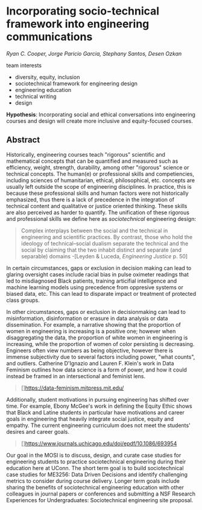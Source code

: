 # Incorporating socio-technical framework into engineering communications

*Ryan C. Cooper, Jorge Paricio Garcia, Stephany Santos, Desen Ozkan*

team interests

- diversity, equity, inclusion
- sociotechnical framework for engineering design
- engineering education
- technical writing 
- design

**Hypothesis**: Incorporating social and ethical conversations into engineering courses and design will create more inclusive and equity-focused courses. 

## Abstract

Historically, engineering courses teach "rigorous" scientific and mathematical concepts that can be quantified and measured such as efficiency, weight, strength, durability, among other "rigorous" science or technical concepts. The human(e) or professional skills and competiencies, including sciences of humanitarian, ethical, philosophical, etc. concepts are usually left outside the scope of engineering disciplines. In practice, this is because these professional skills and human factors were not historically emphasized, thus there is a lack of precedence in the integration of technical content and qualitative or justice oriented thinking. These skills are also perceived as harder to quantify. The unification of these rigorous and professional skills we define here as _sociotechnical_ engineering design:

>Complex interplays between the social and the technical in engineering and scientific practices. By contrast, those who hold the ideology of technical–social dualism separate the technical and the social by claiming that the two inhabit distinct and separate (and separable) domains -[Leyden & Luceda, _Engineering Justice_ p. 50]

In certain circumstances, gaps or exclusion in decision making can lead to glaring oversight cases include racial bias in pulse oximeter readings that led to misdiagnosed Black patients, training articifial intelligence and machine learning models using precedence from oppresive systems or biased data, etc. This can lead to disparate impact or treatment of protected class groups.

In other circumstances, gaps or exclusion in decisionmaking can lead to misinformation, disinformation or erasure in data analysis or data dissemination. For example, a narrative showing that the proportion of women in engineering is increasing is a positive one; however when disaggregating the data, the proportion of white women in engineering is increasing, while the proportion of women of color persisting is decreasing. Engineers often view numbers as being objective, however there is immense subjectivity due to several factors including power, "what counts", and outliers. Catherine D'Ignazio and Lauren F. Klein's work in Data Feminism outlines how data science is a form of power, and how it could instead be framed in an intersectional and feminist lens.
> []https://data-feminism.mitpress.mit.edu/

Additionally, student motivations in pursuing engineering has shifted over time. For example, Ebony McGee's work in defining the Equity Ethic shows that Black and Latine students in particular have motivations and career goals in engineering that heavily integrate social justice, equity and empathy. The current engineering curriculum does not meet the students' desires and career goals.
> []https://www.journals.uchicago.edu/doi/epdf/10.1086/693954


Our goal in the MOSI is to discuss, design, and curate case studies for engineering students to practice sociotechnical engineering during their education here at UConn. The short term goal is to build sociotechnical case studies for ME3256: Data Driven Decisions and identify challenging metrics to consider during course delivery. Longer term goals include sharing the benefits of sociotechnical engineering education with other colleagues in journal papers or conferences and submitting a NSF Research Experiences for Undergraduates: Sociotechnical engineering site proposal. 
